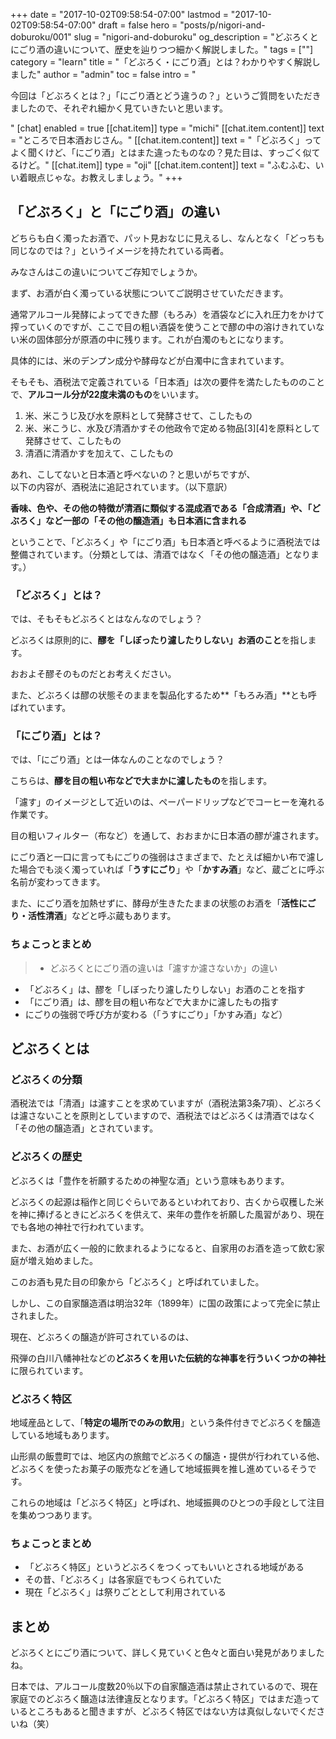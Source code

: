 +++
date = "2017-10-02T09:58:54-07:00"
lastmod = "2017-10-02T09:58:54-07:00"
draft = false
hero = "posts/p/nigori-and-doburoku/001"
slug = "nigori-and-doburoku"
og_description = "どぶろくとにごり酒の違いについて、歴史を辿りつつ細かく解説しました。"
tags = [""]
category = "learn"
title = "「どぶろく・にごり酒」とは？わかりやすく解説しました"
author = "admin"
toc = false
intro = "<p>今回は「どぶろくとは？」「にごり酒とどう違うの？」というご質問をいただきましたので、それぞれ細かく見ていきたいと思います。</p>"
[chat]
  enabled = true
  [[chat.item]]
    type = "michi"
    [[chat.item.content]]
      text = "ところで日本酒おじさん。"
    [[chat.item.content]]
      text = "「どぶろく」ってよく聞くけど、「にごり酒」とはまた違ったものなの？見た目は、すっごく似てるけど。"
  [[chat.item]]
    type = "oji"
    [[chat.item.content]]
      text = "ふむふむ、いい着眼点じゃな。お教えしましょう。"
+++

## 「どぶろく」と「にごり酒」の違い

どちらも白く濁ったお酒で、パット見おなじに見えるし、なんとなく「どっちも同じなのでは？」というイメージを持たれている両者。

みなさんはこの違いについてご存知でしょうか。

まず、お酒が白く濁っている状態についてご説明させていただきます。

通常アルコール発酵によってできた醪（もろみ）を酒袋などに入れ圧力をかけて搾っていくのですが、ここで目の粗い酒袋を使うことで醪の中の溶けきれていない米の固体部分が原酒の中に残ります。これが白濁のもとになります。

具体的には、米のデンプン成分や酵母などが白濁中に含まれています。

そもそも、酒税法で定義されている「日本酒」は次の要件を満たしたもののことで、**アルコール分が22度未満のもの**をいいます。

> 
1. 米、米こうじ及び水を原料として発酵させて、こしたもの
2. 米、米こうじ、水及び清酒かすその他政令で定める物品[3][4]を原料として発酵させて、こしたもの
3. 清酒に清酒かすを加えて、こしたもの
> 

あれ、こしてないと日本酒と呼べないの？と思いがちですが、  
以下の内容が、酒税法に追記されています。（以下意訳）

**香味、色や、その他の特徴が清酒に類似する混成酒である「合成清酒」や、「どぶろく」など一部の「その他の醸造酒」も日本酒に含まれる**

ということで、「どぶろく」や「にごり酒」も日本酒と呼べるように酒税法では整備されています。（分類としては、清酒ではなく「その他の醸造酒」となります。）


### 「どぶろく」とは？
では、そもそもどぶろくとはなんなのでしょう？

どぶろくは原則的に、**醪を「しぼったり濾したりしない」お酒のこと**を指します。

おおよそ醪そのものだとお考えください。

また、どぶろくは醪の状態そのままを製品化するため**「もろみ酒」**とも呼ばれています。

### 「にごり酒」とは？
では、「にごり酒」とは一体なんのことなのでしょう？

こちらは、**醪を目の粗い布などで大まかに濾したもの**を指します。

「濾す」のイメージとして近いのは、ペーパードリップなどでコーヒーを淹れる作業です。

目の粗いフィルター（布など）を通して、おおまかに日本酒の醪が濾されます。

にごり酒と一口に言ってもにごりの強弱はさまざまで、たとえば細かい布で濾した場合でも淡く濁っていれば「**うすにごり**」や「**かすみ酒**」など、蔵ごとに呼ぶ名前が変わってきます。

また、にごり酒を加熱せずに、酵母が生きたたままの状態のお酒を「**活性にごり・活性清酒**」などと呼ぶ蔵もあります。


### ちょこっとまとめ

>- どぶろくとにごり酒の違いは「濾すか濾さないか」の違い
- 「どぶろく」は、醪を「しぼったり濾したりしない」お酒のことを指す
- 「にごり酒」は、醪を目の粗い布などで大まかに濾したもの指す
- にごりの強弱で呼び方が変わる（「うすにごり」「かすみ酒」など）

## どぶろくとは

### どぶろくの分類
酒税法では「清酒」は濾すことを求めていますが（酒税法第3条7項）、どぶろくは濾さないことを原則としていますので、酒税法ではどぶろくは清酒ではなく「その他の醸造酒」とされています。

### どぶろくの歴史

どぶろくは「豊作を祈願するための神聖な酒」という意味もあります。

どぶろくの起源は稲作と同じぐらいであるといわれており、古くから収穫した米を神に捧げるときにどぶろくを供えて、来年の豊作を祈願した風習があり、現在でも各地の神社で行われています。

また、お酒が広く一般的に飲まれるようになると、自家用のお酒を造って飲む家庭が増え始めました。

このお酒も見た目の印象から「どぶろく」と呼ばれていました。

しかし、この自家醸造酒は明治32年（1899年）に国の政策によって完全に禁止されました。

現在、どぶろくの醸造が許可されているのは、

飛弾の白川八幡神社などの**どぶろくを用いた伝統的な神事を行ういくつかの神社**に限られています。

### どぶろく特区
地域産品として、「**特定の場所でのみの飲用**」という条件付きでどぶろくを醸造している地域もあります。

山形県の飯豊町では、地区内の旅館でどぶろくの醸造・提供が行われている他、どぶろくを使ったお菓子の販売などを通して地域振興を推し進めているそうです。

これらの地域は「どぶろく特区」と呼ばれ、地域振興のひとつの手段として注目を集めつつあります。

### ちょこっとまとめ
- 「どぶろく特区」というどぶろくをつくってもいいとされる地域がある
- その昔、「どぶろく」は各家庭でもつくられていた
- 現在「どぶろく」は祭りごととして利用されている

## まとめ
どぶろくとにごり酒について、詳しく見ていくと色々と面白い発見がありましたね。

日本では、アルコール度数20％以下の自家醸造酒は禁止されているので、現在家庭でのどぶろく醸造は法律違反となります。「どぶろく特区」ではまだ造っているところもあると聞きますが、どぶろく特区ではない方は真似しないでくださいね（笑）


